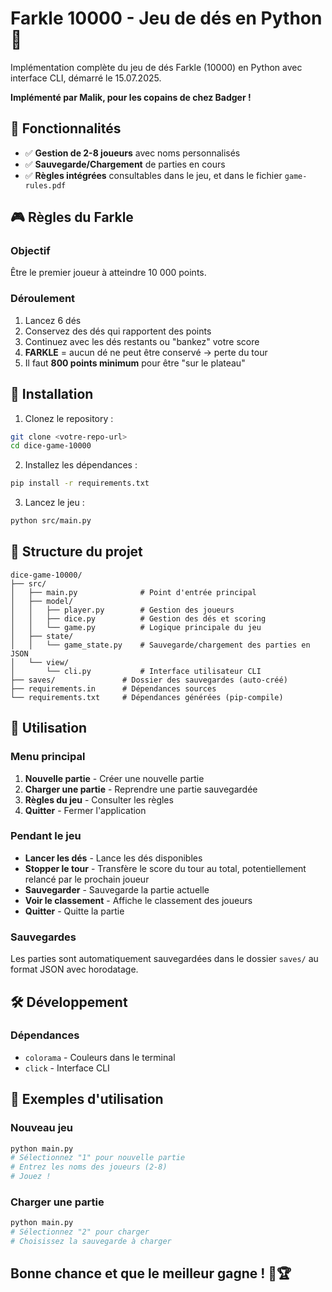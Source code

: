 # Farkle 10000 - Jeu de dés en Python 🎲

Implémentation complète du jeu de dés Farkle (10000) en Python avec interface CLI, démarré le 15.07.2025.

**Implémenté par Malik, pour les copains de chez Badger !**

## 🎯 Fonctionnalités

- ✅ **Gestion de 2-8 joueurs** avec noms personnalisés
- ✅ **Sauvegarde/Chargement** de parties en cours
- ✅ **Règles intégrées** consultables dans le jeu, et dans le fichier `game-rules.pdf`

## 🎮 Règles du Farkle

### Objectif
Être le premier joueur à atteindre 10 000 points.


### Déroulement
1. Lancez 6 dés
2. Conservez des dés qui rapportent des points
3. Continuez avec les dés restants ou "bankez" votre score
4. **FARKLE** = aucun dé ne peut être conservé → perte du tour
5. Il faut **800 points minimum** pour être "sur le plateau"

## 🚀 Installation

1. Clonez le repository :
```bash
git clone <votre-repo-url>
cd dice-game-10000
```

2. Installez les dépendances :
```bash
pip install -r requirements.txt
```

3. Lancez le jeu :
```bash
python src/main.py
```

## 📁 Structure du projet

```
dice-game-10000/
├── src/
│   ├── main.py              # Point d'entrée principal
│   ├── model/
│   │   ├── player.py        # Gestion des joueurs
│   │   ├── dice.py          # Gestion des dés et scoring
│   │   └── game.py          # Logique principale du jeu
│   ├── state/
│   │   └── game_state.py    # Sauvegarde/chargement des parties en JSON
│   └── view/
│       └── cli.py           # Interface utilisateur CLI
├── saves/               # Dossier des sauvegardes (auto-créé)
├── requirements.in      # Dépendances sources
└── requirements.txt     # Dépendances générées (pip-compile)
```

## 🎯 Utilisation

### Menu principal
1. **Nouvelle partie** - Créer une nouvelle partie
2. **Charger une partie** - Reprendre une partie sauvegardée
3. **Règles du jeu** - Consulter les règles
4. **Quitter** - Fermer l'application

### Pendant le jeu
- **Lancer les dés** - Lance les dés disponibles
- **Stopper le tour** - Transfère le score du tour au total, potentiellement relancé par le prochain joueur
- **Sauvegarder** - Sauvegarde la partie actuelle
- **Voir le classement** - Affiche le classement des joueurs
- **Quitter** - Quitte la partie

### Sauvegardes
Les parties sont automatiquement sauvegardées dans le dossier `saves/` au format JSON avec horodatage.

## 🛠️ Développement

### Dépendances
- `colorama` - Couleurs dans le terminal
- `click` - Interface CLI

## 📝 Exemples d'utilisation

### Nouveau jeu
```bash
python main.py
# Sélectionnez "1" pour nouvelle partie
# Entrez les noms des joueurs (2-8)
# Jouez !
```

### Charger une partie
```bash
python main.py
# Sélectionnez "2" pour charger
# Choisissez la sauvegarde à charger
```


## Bonne chance et que le meilleur gagne ! 🎲🏆
